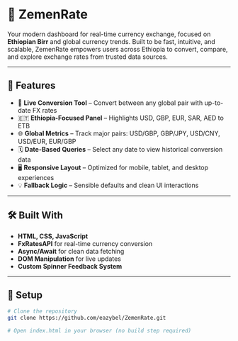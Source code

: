 # 💱 ZemenRate

Your modern dashboard for real-time currency exchange, focused on **Ethiopian Birr** and global currency trends. Built to be fast, intuitive, and scalable, ZemenRate empowers users across Ethiopia to convert, compare, and explore exchange rates from trusted data sources.

---

## 🧩 Features

- 🔁 **Live Conversion Tool** – Convert between any global pair with up-to-date FX rates
- 🇪🇹 **Ethiopia-Focused Panel** – Highlights USD, GBP, EUR, SAR, AED to ETB
- 🌐 **Global Metrics** – Track major pairs: USD/GBP, GBP/JPY, USD/CNY, USD/EUR, EUR/GBP
- 🗓️ **Date-Based Queries** – Select any date to view historical conversion data
- 🖥️ **Responsive Layout** – Optimized for mobile, tablet, and desktop experiences
- 💡 **Fallback Logic** – Sensible defaults and clean UI interactions

---

## 🛠️ Built With

- **HTML, CSS, JavaScript**
- **FxRatesAPI** for real-time currency conversion
- **Async/Await** for clean data fetching
- **DOM Manipulation** for live updates
- **Custom Spinner Feedback System**

---

## 🚀 Setup

```bash
# Clone the repository
git clone https://github.com/eazybel/ZemenRate.git

# Open index.html in your browser (no build step required)

